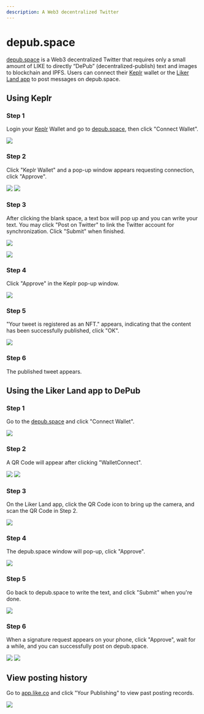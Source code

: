 ```yaml
---
description: A Web3 decentralized Twitter
---
```


# depub.space

[depub.space](https://depub.space/) is a Web3 decentralized Twitter that requires only a small amount of LIKE to directly “DePub” (decentralized-publish) text and images to blockchain and IPFS. Users can connect their [Keplr](../wallet/keplr.md) wallet or the [Liker Land app](../../user-guide/liker-land/download.md) to post messages on depub.space.

## Using Keplr

### Step 1

Login your [Keplr](../wallet/keplr.md) Wallet and go to [depub.space](https://depub.space/), then click "Connect Wallet".

![](<../../.gitbook/assets/depub.space 1.png>)

### Step 2

Click "Keplr Wallet" and a pop-up window appears requesting connection, click "Approve".

![](<../../.gitbook/assets/depub.SPACE 02.png>) ![](<../../.gitbook/assets/depub.SPACE 3-K.png>)

### Step 3

After clicking the blank space, a text box will pop up and you can write your text. You may  click "Post on Twitter" to link the Twitter account for synchronization. Click "Submit" when finished.

![](<../../.gitbook/assets/depub.space 3.png>)

![](<../../.gitbook/assets/depub.space 4.png>)

### Step 4

Click "Approve" in the Keplr pop-up window.

![](<../../.gitbook/assets/depub.space 5.png>)

### Step 5

"Your tweet is registered as an NFT." appears, indicating that the content has been successfully published, click "OK".

![](<../../.gitbook/assets/depub.space 6.png>)

### Step 6

The published tweet appears.

## Using the Liker Land app to DePub

### Step 1

Go to the [depub.space](https://depub.space/) and click "Connect Wallet".

![](<../../.gitbook/assets/depub.SPACE 01.png>)

### Step 2

A QR Code will appear after clicking "WalletConnect".

![](<../../.gitbook/assets/depub.SPACE 02.png>) ![](<../../.gitbook/assets/depub.SPACE 03.png>)

### Step 3

On the Liker Land app, click the QR Code icon to bring up the camera, and scan the QR Code in Step 2.

![](<../../.gitbook/assets/depub.SPACE 04-en.png>)

### Step 4

The depub.space window will pop-up, click "Approve".

![](<../../.gitbook/assets/depub.SPACE 05+6-en.png>)

### Step 5

Go back to depub.space to write the text, and click "Submit" when you're done.

![](<../../.gitbook/assets/depub.SPACE 07.png>)

### Step 6

When a signature request appears on your phone, click "Approve", wait for a while, and you can successfully post on depub.space.

![](<../../.gitbook/assets/depub.SPACE 08-en.png>) ![](<../../.gitbook/assets/depub.SPACE 09.png>)

## View posting history

Go to [app.like.co](https://app.like.co/) and click "Your Publishing" to view past posting records.

![](<../../.gitbook/assets/depub.SPACE 10.png>)
